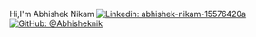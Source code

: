   Hi,I'm Abhishek Nikam
  <a href="https://www.linkedin.com/in/abhishek-nikam-15576420a" rel="nofollow"><img src="https://camo.githubusercontent.com/1d3369318b4a16a68edace299d17d4d0727da95e57049db9f05e57d6b9c74856/68747470733a2f2f696d672e736869656c64732e696f2f62616467652f53616e6b6574253230426f726164652d626c75653f7374796c653d666c61742d737175617265266c6f676f3d4c696e6b6564696e266c6f676f436f6c6f723d7768697465266c696e6b3d68747470733a2f2f7777772e6c696e6b6564696e2e636f6d2f696e2f626f7261646573616e6b657431332f" alt="Linkedin: abhishek-nikam-15576420a" data-canonical-src="https://img.shields.io/badge/Abhishek%20Nikam-blue?style=flat-square&amp;logo=Linkedin&amp;logoColor=white&amp;link=https://www.linkedin.com/in/boradesanket13/" style="max-width: 100%;"></a>
<a href="https://github.com/Abhisheknik"><img src="https://camo.githubusercontent.com/3dd023860ecacf06c23f2a13739027e39c381a4caae86c3c2706c7a3943f61b5/68747470733a2f2f696d672e736869656c64732e696f2f6769746875622f666f6c6c6f776572732f626f7261646573616e6b657431333f6c6162656c3d666f6c6c6f77267374796c653d736f6369616c" alt="GitHub: @Abhisheknik" data-canonical-src="https://img.shields.io/github/followers/Abhisheknik?label=follow&amp;style=social" style="max-width: 100%;"></a>
